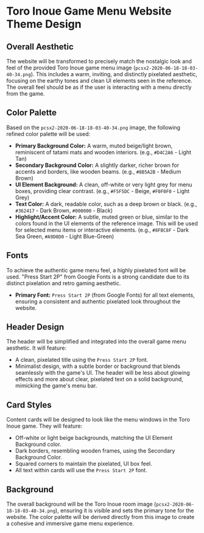# Toro Inoue Game Menu Website Theme Design

## Overall Aesthetic
The website will be transformed to precisely match the nostalgic look and feel of the provided Toro Inoue game menu image (`pcsx2-2020-06-18-18-03-40-34.png`). This includes a warm, inviting, and distinctly pixelated aesthetic, focusing on the earthy tones and clean UI elements seen in the reference. The overall feel should be as if the user is interacting with a menu directly from the game.

## Color Palette
Based on the `pcsx2-2020-06-18-18-03-40-34.png` image, the following refined color palette will be used:

*   **Primary Background Color:** A warm, muted beige/light brown, reminiscent of tatami mats and wooden interiors. (e.g., `#D4C2A6` - Light Tan)
*   **Secondary Background Color:** A slightly darker, richer brown for accents and borders, like wooden beams. (e.g., `#8B5A2B` - Medium Brown)
*   **UI Element Background:** A clean, off-white or very light grey for menu boxes, providing clear contrast. (e.g., `#F5F5DC` - Beige, `#F0F0F0` - Light Grey)
*   **Text Color:** A dark, readable color, such as a deep brown or black. (e.g., `#362417` - Dark Brown, `#000000` - Black)
*   **Highlight/Accent Color:** A subtle, muted green or blue, similar to the colors found in the UI elements of the reference image. This will be used for selected menu items or interactive elements. (e.g., `#8FBC8F` - Dark Sea Green, `#A9D0D0` - Light Blue-Green)

## Fonts
To achieve the authentic game menu feel, a highly pixelated font will be used. "Press Start 2P" from Google Fonts is a strong candidate due to its distinct pixelation and retro gaming aesthetic.

*   **Primary Font:** `Press Start 2P` (from Google Fonts) for all text elements, ensuring a consistent and authentic pixelated look throughout the website.

## Header Design
The header will be simplified and integrated into the overall game menu aesthetic. It will feature:

*   A clean, pixelated title using the `Press Start 2P` font.
*   Minimalist design, with a subtle border or background that blends seamlessly with the game's UI. The header will be less about glowing effects and more about clear, pixelated text on a solid background, mimicking the game's menu bar.

## Card Styles
Content cards will be designed to look like the menu windows in the Toro Inoue game. They will feature:

*   Off-white or light beige backgrounds, matching the UI Element Background color.
*   Dark borders, resembling wooden frames, using the Secondary Background Color.
*   Squared corners to maintain the pixelated, UI box feel.
*   All text within cards will use the `Press Start 2P` font.

## Background
The overall background will be the Toro Inoue room image (`pcsx2-2020-06-18-18-03-40-34.png`), ensuring it is visible and sets the primary tone for the website. The color palette will be derived directly from this image to create a cohesive and immersive game menu experience.

